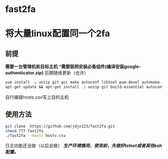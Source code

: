# fast2fa
# 将大量linux配置同一个2fa

## 前提
**需要一台管理机和目标主机**
***需要联网安装必备组件(编译安装google-authenticator.zip)**
后期随缘更新（也许）

```bash
yum install -y unzip git gcc make autoconf libtool pam-devel automake
apt-get update && apt-get install -y unzip git build-essential autoconf libtool automake libpam0g-dev 
```

自行编辑hosts.csv写上目的主机

## 使用方法

```bash
git clone  https://github.com/jdjn123/fast2fa.git
chmod 777 fast2fa
./fast2fa --hosts hosts.csv 

```

日志功能还没做（以后会做）
***生产环境慎用，使用前，先做好telnet或者其他ssh配置。***
